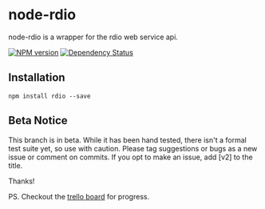 # node-rdio

node-rdio is a wrapper for the rdio web service api.

[![NPM version](https://badge.fury.io/js/rdio.png)](http://badge.fury.io/js/rdio)
[![Dependency Status](https://david-dm.org/dawnerd/node-rdio.png)](https://david-dm.org/dawnerd/node-rdio.png)

## Installation

`npm install rdio --save`

## Beta Notice

This branch is in beta. While it has been hand tested, there isn't a formal test suite yet, so use with caution. Please tag suggestions or bugs as a new issue or comment on commits. If you opt to make an issue, add [v2] to the title.

Thanks!

PS. Checkout the [trello board](https://trello.com/b/TN1MiJoR/node-rdio) for progress.